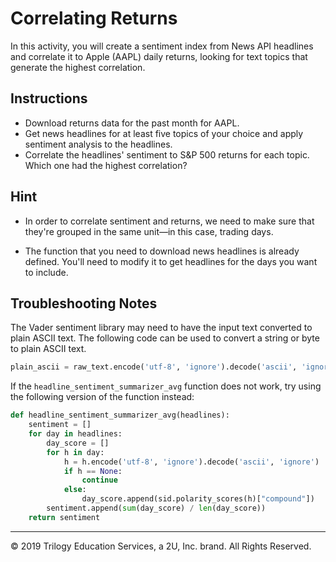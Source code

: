 # Correlating Returns

In this activity, you will create a sentiment index from News API headlines and correlate it to Apple (AAPL) daily returns, looking for text topics that generate the highest correlation.

## Instructions

* Download returns data for the past month for AAPL.
* Get news headlines for at least five topics of your choice and apply sentiment analysis to the headlines.
* Correlate the headlines' sentiment to S&P 500 returns for each topic. Which one had the highest correlation?

## Hint

* In order to correlate sentiment and returns, we need to make sure that they're grouped in the same unit—in this case, trading days.

* The function that you need to download news headlines is already defined. You'll need to modify it to get headlines for the days you want to include.

## Troubleshooting Notes

The Vader sentiment library may need to have the input text converted to plain ASCII text. The following code can be used to convert a string or byte to plain ASCII text.

```python
plain_ascii = raw_text.encode('utf-8', 'ignore').decode('ascii', 'ignore')
```

If the `headline_sentiment_summarizer_avg` function does not work, try using the following version of the function instead:

```python
def headline_sentiment_summarizer_avg(headlines):
    sentiment = []
    for day in headlines:
        day_score = []
        for h in day:
            h = h.encode('utf-8', 'ignore').decode('ascii', 'ignore')
            if h == None:
                continue
            else:
                day_score.append(sid.polarity_scores(h)["compound"])
        sentiment.append(sum(day_score) / len(day_score))
    return sentiment
```

---

© 2019 Trilogy Education Services, a 2U, Inc. brand. All Rights Reserved.

